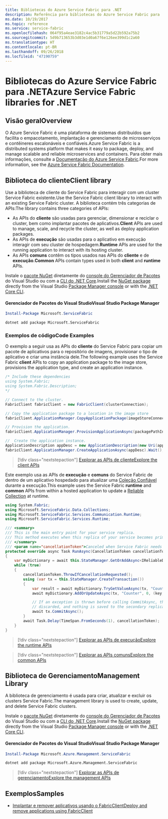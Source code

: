```yaml
---
title: Bibliotecas do Azure Service Fabric para .NET
description: Referência para bibliotecas do Azure Service Fabric para .NET
ms.date: 10/19/2017
ms.topic: reference
ms.service: service-fabric
ms.openlocfilehash: 064f95a4eae3182c4ac5b31779a5d22b592a75b2
ms.sourcegitcommit: 5d9b713653b3d03e1d0a67f6e126ee399d1c2a60
ms.translationtype: HT
ms.contentlocale: pt-BR
ms.lasthandoff: 09/26/2018
ms.locfileid: "47190759"
---
```

# <a name="azure-service-fabric-libraries-for-net"></a><span data-ttu-id="5804f-103">Bibliotecas do Azure Service Fabric para .NET</span><span class="sxs-lookup"><span data-stu-id="5804f-103">Azure Service Fabric libraries for .NET</span></span>

## <a name="overview"></a><span data-ttu-id="5804f-104">Visão geral</span><span class="sxs-lookup"><span data-stu-id="5804f-104">Overview</span></span>

<span data-ttu-id="5804f-105">O Azure Service Fabric é uma plataforma de sistemas distribuídos que facilita o empacotamento, implantação e gerenciamento de microsserviços e contêineres escalonáveis e confiáveis.</span><span class="sxs-lookup"><span data-stu-id="5804f-105">Azure Service Fabric is a distributed systems platform that makes it easy to package, deploy, and manage scalable and reliable microservices and containers.</span></span>  <span data-ttu-id="5804f-106">Para obter mais informações, consulte a [Documentação do Azure Service Fabric](/azure/service-fabric/).</span><span class="sxs-lookup"><span data-stu-id="5804f-106">For more information, see the [Azure Service Fabric Documentation](/azure/service-fabric/).</span></span>

## <a name="client-library"></a><span data-ttu-id="5804f-107">Biblioteca do cliente</span><span class="sxs-lookup"><span data-stu-id="5804f-107">Client library</span></span>

<span data-ttu-id="5804f-108">Use a biblioteca de cliente do Service Fabric para interagir com um cluster Service Fabric existente.</span><span class="sxs-lookup"><span data-stu-id="5804f-108">Use the Service Fabric client library to interact with an existing Service Fabric cluster.</span></span>  <span data-ttu-id="5804f-109">A biblioteca contém três categorias de APIs:</span><span class="sxs-lookup"><span data-stu-id="5804f-109">The library contains three categories of APIs:</span></span>

* <span data-ttu-id="5804f-110">As APIs do **cliente** são usadas para gerenciar, dimensionar e reciclar o cluster, bem como implantar pacotes de aplicativos.</span><span class="sxs-lookup"><span data-stu-id="5804f-110">**Client** APIs are used to manage, scale, and recycle the cluster, as well as deploy application packages.</span></span>
* <span data-ttu-id="5804f-111">As APIs de **execução** são usadas para o aplicativo em execução interagir com seu cluster de hospedagem.</span><span class="sxs-lookup"><span data-stu-id="5804f-111">**Runtime** APIs are used for the running application to interact with its hosting cluster.</span></span>
* <span data-ttu-id="5804f-112">As APIs **comuns** contêm os tipos usados nas APIs do **cliente** e de  **execução**.</span><span class="sxs-lookup"><span data-stu-id="5804f-112">**Common** APIs contain types used in both **client** and **runtime** APIs.</span></span>

<span data-ttu-id="5804f-113">Instale o [pacote NuGet](https://www.nuget.org/packages/Microsoft.ServiceFabric) diretamente do [console do Gerenciador de Pacotes][PackageManager] do Visual Studio ou com a [CLI do .NET Core][DotNetCLI].</span><span class="sxs-lookup"><span data-stu-id="5804f-113">Install the [NuGet package](https://www.nuget.org/packages/Microsoft.ServiceFabric) directly from the Visual Studio [Package Manager console][PackageManager] or with the [.NET Core CLI][DotNetCLI].</span></span>

#### <a name="visual-studio-package-manager"></a><span data-ttu-id="5804f-114">Gerenciador de Pacotes do Visual Studio</span><span class="sxs-lookup"><span data-stu-id="5804f-114">Visual Studio Package Manager</span></span>

```powershell
Install-Package Microsoft.ServiceFabric
```

```bash
dotnet add package Microsoft.ServiceFabric
```

### <a name="code-examples"></a><span data-ttu-id="5804f-115">Exemplos de código</span><span class="sxs-lookup"><span data-stu-id="5804f-115">Code Examples</span></span>

<span data-ttu-id="5804f-116">O exemplo a seguir usa as APIs do **cliente** do Service Fabric para copiar um pacote de aplicativos para o repositório de imagens, provisionar o tipo de aplicativo e criar uma instância dele.</span><span class="sxs-lookup"><span data-stu-id="5804f-116">The following example uses the Service Fabric **client** APIs to copy an application package to the image store, provisions the application type, and create an application instance.</span></span>

```csharp
/* Include these dependencies
using System.Fabric;
using System.Fabric.Description;
*/

// Connect to the cluster.
FabricClient fabricClient = new FabricClient(clusterConnection);

// Copy the application package to a location in the image store
fabricClient.ApplicationManager.CopyApplicationPackage(imageStoreConnectionString, packagePath, packagePathInImageStore);

// Provision the application.
fabricClient.ApplicationManager.ProvisionApplicationAsync(packagePathInImageStore).Wait();

//  Create the application instance.
ApplicationDescription appDesc = new ApplicationDescription(new Uri(appName), appType, appVersion);
fabricClient.ApplicationManager.CreateApplicationAsync(appDesc).Wait();
```

> [!div class="nextstepaction"]
> [<span data-ttu-id="5804f-117">Explorar as APIs de cliente</span><span class="sxs-lookup"><span data-stu-id="5804f-117">Explore the client APIs</span></span>](/dotnet/api/overview/azure/servicefabric/client)

<span data-ttu-id="5804f-118">Este exemplo usa as APIs de **execução** e **comuns** do Service Fabric de dentro de um aplicativo hospedado para atualizar uma [Coleção Confiável](/azure/service-fabric/service-fabric-reliable-services-reliable-collections) durante a execução.</span><span class="sxs-lookup"><span data-stu-id="5804f-118">This example uses the Service Fabric **runtime** and **common** APIs from within a hosted application to update a [Reliable Collection](/azure/service-fabric/service-fabric-reliable-services-reliable-collections) at runtime.</span></span>

```csharp
using System.Fabric;
using Microsoft.ServiceFabric.Data.Collections;
using Microsoft.ServiceFabric.Services.Communication.Runtime;
using Microsoft.ServiceFabric.Services.Runtime;

/// <summary>
/// This is the main entry point for your service replica.
/// This method executes when this replica of your service becomes primary and has write status.
/// </summary>
/// <param name="cancellationToken">Canceled when Service Fabric needs to shut down this service replica.</param>
protected override async Task RunAsync(CancellationToken cancellationToken)
{
    var myDictionary = await this.StateManager.GetOrAddAsync<IReliableDictionary<string, long>>("myDictionary");
    while (true)
    {
        cancellationToken.ThrowIfCancellationRequested();
        using (var tx = this.StateManager.CreateTransaction())
        {
            var result = await myDictionary.TryGetValueAsync(tx, "Counter");
            await myDictionary.AddOrUpdateAsync(tx, "Counter", 0, (key, value) => ++value);

            // If an exception is thrown before calling CommitAsync, the transaction aborts, all changes are
            // discarded, and nothing is saved to the secondary replicas.
            await tx.CommitAsync();
        }
        await Task.Delay(TimeSpan.FromSeconds(1), cancellationToken);
    }
}
```

> [!div class="nextstepaction"]
> [<span data-ttu-id="5804f-119">Explorar as APIs de execução</span><span class="sxs-lookup"><span data-stu-id="5804f-119">Explore the runtime APIs</span></span>](/dotnet/api/overview/azure/servicefabric/runtime)

> [!div class="nextstepaction"]
> [<span data-ttu-id="5804f-120">Explorar as APIs comuns</span><span class="sxs-lookup"><span data-stu-id="5804f-120">Explore the common APIs</span></span>](/dotnet/api/overview/azure/servicefabric/common)

## <a name="management-library"></a><span data-ttu-id="5804f-121">Biblioteca de Gerenciamento</span><span class="sxs-lookup"><span data-stu-id="5804f-121">Management Library</span></span>

<span data-ttu-id="5804f-122">A biblioteca de gerenciamento é usada para criar, atualizar e excluir os clusters Service Fabric.</span><span class="sxs-lookup"><span data-stu-id="5804f-122">The management library is used to create, update, and delete Service Fabric clusters.</span></span>

<span data-ttu-id="5804f-123">Instale o [pacote NuGet](https://www.nuget.org/packages/Microsoft.Azure.Management.ServiceFabric) diretamente do [console do Gerenciador de Pacotes][PackageManager] do Visual Studio ou com a [CLI do .NET Core][DotNetCLI].</span><span class="sxs-lookup"><span data-stu-id="5804f-123">Install the [NuGet package](https://www.nuget.org/packages/Microsoft.Azure.Management.ServiceFabric) directly from the Visual Studio [Package Manager console][PackageManager] or with the [.NET Core CLI][DotNetCLI].</span></span>

#### <a name="visual-studio-package-manager"></a><span data-ttu-id="5804f-124">Gerenciador de Pacotes do Visual Studio</span><span class="sxs-lookup"><span data-stu-id="5804f-124">Visual Studio Package Manager</span></span>

```powershell
Install-Package Microsoft.Azure.Management.ServiceFabric
```

```bash
dotnet add package Microsoft.Azure.Management.ServiceFabric
```

> [!div class="nextstepaction"]
> [<span data-ttu-id="5804f-125">Explorar as APIs de gerenciamento</span><span class="sxs-lookup"><span data-stu-id="5804f-125">Explore the management APIs</span></span>](/dotnet/api/overview/azure/servicefabric/management)

## <a name="samples"></a><span data-ttu-id="5804f-126">Exemplos</span><span class="sxs-lookup"><span data-stu-id="5804f-126">Samples</span></span>

* [<span data-ttu-id="5804f-127">Implantar e remover aplicativos usando o FabricClient</span><span class="sxs-lookup"><span data-stu-id="5804f-127">Deploy and remove applications using FabricClient</span></span>](/azure/service-fabric/service-fabric-deploy-remove-applications-fabricclient)

[PackageManager]: https://docs.microsoft.com/nuget/tools/package-manager-console
[DotNetCLI]: https://docs.microsoft.com/dotnet/core/tools/dotnet-add-package
